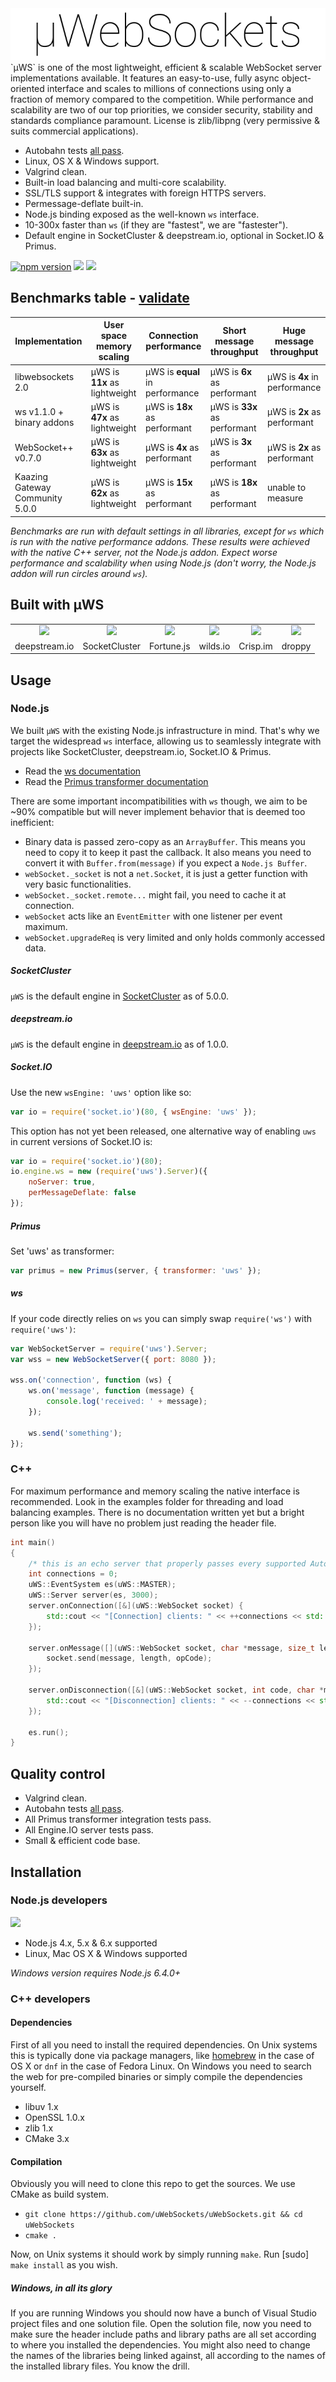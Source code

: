 <div align="center"><img src="logo.png"/></div>
`µWS` is one of the most lightweight, efficient & scalable WebSocket server implementations available. It features an easy-to-use, fully async object-oriented interface and scales to millions of connections using only a fraction of memory compared to the competition. While performance and scalability are two of our top priorities, we consider security, stability and standards compliance paramount. License is zlib/libpng (very permissive & suits commercial applications).

* Autobahn tests [all pass](http://htmlpreview.github.io/?https://github.com/uWebSockets/uWebSockets/blob/master/autobahn/index.html).
* Linux, OS X & Windows support.
* Valgrind clean.
* Built-in load balancing and multi-core scalability.
* SSL/TLS support & integrates with foreign HTTPS servers.
* Permessage-deflate built-in.
* Node.js binding exposed as the well-known `ws` interface.
* 10-300x faster than `ws` (if they are "fastest", we are "fastester").
* Default engine in SocketCluster & deepstream.io, optional in Socket.IO & Primus.

[![npm version](https://badge.fury.io/js/uws.svg)](https://badge.fury.io/js/uws) [![](https://api.travis-ci.org/uWebSockets/uWebSockets.svg?branch=master)](https://travis-ci.org/uWebSockets/uWebSockets) [![](https://badges.gitter.im/Join%20Chat.svg)](https://gitter.im/uWebSockets/uWebSockets)

## Benchmarks table - [validate](https://github.com/alexhultman/uWebSockets/tree/master/benchmarks#websocket-echo-server-benchmarks)
Implementation | User space memory scaling | Connection performance | Short message throughput | Huge message throughput
--- | --- | --- | --- | ---
libwebsockets 2.0 | µWS is **11x** as lightweight | µWS is **equal** in performance | µWS is **6x** as performant | µWS is **4x** in performance
ws v1.1.0 + binary addons | µWS is **47x** as lightweight | µWS is **18x** as performant | µWS is **33x** as performant | µWS is **2x** as performant
WebSocket++ v0.7.0 | µWS is **63x** as lightweight | µWS is **4x** as performant | µWS is **3x** as performant | µWS is **2x** as performant
Kaazing Gateway Community 5.0.0 | µWS is **62x** as lightweight | µWS is **15x** as performant | µWS is **18x** as performant | unable to measure

*Benchmarks are run with default settings in all libraries, except for `ws` which is run with the native performance addons. These results were achieved with the native C++ server, not the Node.js addon. Expect worse performance and scalability when using Node.js (don't worry, the Node.js addon will run circles around `ws`).*

## Built with µWS
<table>
<tr>
<td align="center"><a href="https://deepstream.io/"><img src="https://avatars3.githubusercontent.com/u/9024218?v=3&s=200" height="64" /></a></td>
<td align="center"><a href="http://socketcluster.io/#!/"><img src="https://camo.githubusercontent.com/1e6a52dbf401b60f5979aec6416967a42aab8e53/68747470733a2f2f7261772e6769746875622e636f6d2f536f636b6574436c75737465722f736f636b6574636c75737465722f6d61737465722f6173736574732f6c6f676f2e706e67" height="64" /></a></td>
<td align="center"><a href="https://github.com/fortunejs/fortune"><img src="https://avatars0.githubusercontent.com/u/10836409?v=3&s=200" height="64" /></a></td>
<td align="center"><a href="http://wilds.io/"><img src="https://scontent-ams3-1.xx.fbcdn.net/v/t1.0-1/c43.0.160.160/p160x160/13237648_988335957953290_8996720199169630743_n.png?oh=3a190760956a38db5216efdee1b42646&oe=58363BF4" height="64" /></a></td>
<td align="center"><a href="http://crisp.im/"><img src="https://avatars0.githubusercontent.com/u/16270189?v=3&s=200" height="64" /></a></td>
<td align="center"><a href="https://github.com/silverwind/droppy"><img src="https://camo.githubusercontent.com/abce96075e1d9ffb897a243c09f320d99d0309d7/68747470733a2f2f63646e2e7261776769742e636f6d2f73696c76657277696e642f64726f7070792f6d61737465722f636c69656e742f696d616765732f726561646d652d6c6f676f2e737667" height="64" /></a></td>
</tr>
<tr>
<td align="center">deepstream.io</td>
<td align="center">SocketCluster</td>
<td align="center">Fortune.js</td>
<td align="center">wilds.io</td>
<td align="center">Crisp.im</td>
<td align="center">droppy</td>
</tr>
</table>

## Usage

### Node.js
We built `µWS` with the existing Node.js infrastructure in mind. That's why we target the widespread `ws` interface, allowing us to seamlessly integrate with projects like SocketCluster, deepstream.io, Socket.IO & Primus.

* Read the [ws documentation](https://github.com/websockets/ws/blob/master/doc/ws.md)
* Read the [Primus transformer documentation](https://github.com/primus/primus#uws)

There are some important incompatibilities with `ws` though, we aim to be ~90% compatible but will never implement behavior that is deemed too inefficient:

* Binary data is passed zero-copy as an `ArrayBuffer`. This means you need to copy it to keep it past the callback. It also means you need to convert it with `Buffer.from(message)` if you expect a `Node.js Buffer`.
* `webSocket._socket` is not a `net.Socket`, it is just a getter function with very basic functionalities.
* `webSocket._socket.remote...` might fail, you need to cache it at connection.
* `webSocket` acts like an `EventEmitter` with one listener per event maximum.
* `webSocket.upgradeReq` is very limited and only holds commonly accessed data.

##### SocketCluster
`µWS` is the default engine in [SocketCluster](http://socketcluster.io) as of 5.0.0.

##### deepstream.io
`µWS` is the default engine in [deepstream.io](http://deepstream.io/) as of 1.0.0.

##### Socket.IO
Use the new `wsEngine: 'uws'` option like so:
```javascript
var io = require('socket.io')(80, { wsEngine: 'uws' });
```
This option has not yet been released, one alternative way of enabling `uws` in current versions of Socket.IO is:
```javascript
var io = require('socket.io')(80);
io.engine.ws = new (require('uws').Server)({
    noServer: true,
    perMessageDeflate: false
});
```
##### Primus
Set 'uws' as transformer:
```javascript
var primus = new Primus(server, { transformer: 'uws' });
```
##### ws
If your code directly relies on `ws` you can simply swap `require('ws')` with `require('uws')`:
```javascript
var WebSocketServer = require('uws').Server;
var wss = new WebSocketServer({ port: 8080 });

wss.on('connection', function (ws) {
    ws.on('message', function (message) {
        console.log('received: ' + message);
    });

    ws.send('something');
});
```
### C++
For maximum performance and memory scaling the native interface is recommended. Look in the examples folder for threading and load balancing examples. There is no documentation written yet but a bright person like you will have no problem just reading the header file.
```c++
int main()
{
    /* this is an echo server that properly passes every supported Autobahn test */
    int connections = 0;
    uWS::EventSystem es(uWS::MASTER);
    uWS::Server server(es, 3000);
    server.onConnection([&](uWS::WebSocket socket) {
        std::cout << "[Connection] clients: " << ++connections << std::endl;
    });

    server.onMessage([](uWS::WebSocket socket, char *message, size_t length, uWS::OpCode opCode) {
        socket.send(message, length, opCode);
    });

    server.onDisconnection([&](uWS::WebSocket socket, int code, char *message, size_t length) {
        std::cout << "[Disconnection] clients: " << --connections << std::endl;
    });

    es.run();
}
```

## Quality control
* Valgrind clean.
* Autobahn tests [all pass](http://htmlpreview.github.io/?https://github.com/alexhultman/uWebSockets/blob/master/autobahn/index.html).
* All Primus transformer integration tests pass.
* All Engine.IO server tests pass.
* Small & efficient code base.

## Installation
### Node.js developers
[![](https://nodei.co/npm/uws.png)](https://www.npmjs.com/package/uws)

* Node.js 4.x, 5.x & 6.x supported
* Linux, Mac OS X & Windows supported

*Windows version requires Node.js 6.4.0+*

### C++ developers
#### Dependencies
First of all you need to install the required dependencies. On Unix systems this is typically done via package managers, like [homebrew](http://brew.sh) in the case of OS X or `dnf` in the case of Fedora Linux. On Windows you need to search the web for pre-compiled binaries or simply compile the dependencies yourself.

* libuv 1.x
* OpenSSL 1.0.x
* zlib 1.x
* CMake 3.x

#### Compilation
Obviously you will need to clone this repo to get the sources. We use CMake as build system.

* `git clone https://github.com/uWebSockets/uWebSockets.git && cd uWebSockets`
* `cmake .`

Now, on Unix systems it should work by simply running `make`. Run [sudo] `make install` as you wish.

##### Windows, in all its glory
If you are running Windows you should now have a bunch of Visual Studio project files and one solution file. Open the solution file, now you need to make sure the header include paths and library paths are all set according to where you installed the dependencies. You might also need to change the names of the libraries being linked against, all according to the names of the installed library files. You know the drill.
